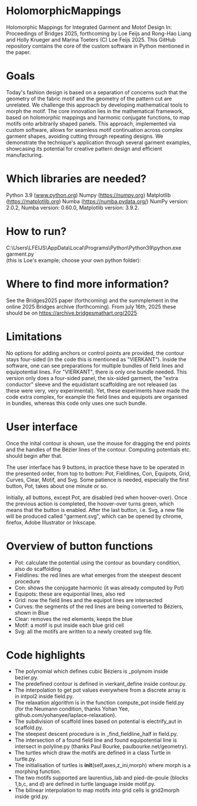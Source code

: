 # HolomorphicMappings
Holomorphic Mappings for Integrated Garment and Motof Design
In: Proceedings of Bridges 2025, forthcoming
by  Loe Feijs and Rong-Hao Liang and Holly Krueger and Marina Toeters
(C) Loe Feijs 2025.
This GitHub repository contains the core of the custom software in Python mentioned in the paper.

# Goals
Today's fashion design is based on a separation of concerns such that the geometry of the fabric motif and the geometry of the pattern cut are unrelated. We challenge this approach by developing mathematical tools to morph the motif. The core innovation lies in the mathematical framework, based on holomorphic mappings and harmonic conjugate functions, to map motifs onto arbitrarily shaped panels. This approach, implemented via custom software, allows for seamless motif continuation across complex garment shapes, avoiding cutting through repeating designs. We demonstrate the technique's application through several garment examples, showcasing its potential for creative pattern design and efficient manufacturing. 

# Which libraries are needed?
Python 3.9 (www.python.org) 
Numpy (https://numpy.org) 
Matplotlib (https://matplotlib.org) 
Numba (https://numba.pydata.org/)
NumPy version: 2.0.2,
Numba version: 0.60.0,
Matplotlib version: 3.9.2.

# How to run? 
C:\Users\LFEIJS\AppData\Local\Programs\Python\Python39\python.exe garment.py\
(this is Loe's example; choose your own python folder):

# Where to find more information?
See the Bridges2025 paper (forthcoming)
and the summplement in the online 2025  Bridges archive (forthcoming).
From july 16th, 2025 these should be on https://archive.bridgesmathart.org/2025

# Limitations
No options for adding anchors or control points are provided, the contour stays four-sided (in the code this is mentioned as "VIERKANT").
Inside the software, one can see preparations for multiple bundles of field lines and equipotential lines.
For "VIERKANT", there is only one bundle needed.
This version only does a four-sided panel,
the six-sided garment, the "extra conductor" sleeve and the equidistant scaffolding are not released (as these were very, very experimental).
Yet, these experiments have made the code extra complex, for example the field lines and equipots are organised in bundles, whereas this code only uses one such bundle.

# User interface
Once the inital contour is shown, use the mouse for dragging the
end points and the handles of the Bézier lines of the contour.
Computing potentials etc. should begin after that.

The user interface has 9 buttons, in practice these have
to be operated in the presented order, from top to bottom:
Pot, Fieldlines, Con, Equipots, Grid, Curves, Clear, Motif, and Svg.
Some patience is needed, especially the first button, Pot, takes about one minute or so.

Initially, all buttons, except Pot, are disabled (red when hoover-over).
Once the previous action is completed, the hoover-over turns green,
which means that the button is enabled. After the last button, i.e. Svg, a new file will be produced called "garment.svg", which can be opened by chrome, firefox, Adobe Illustrator or Inkscape.

# Overview of button functions
* Pot: calculate the potential using the contour as boundary condition, also do scaffolding
* Fieldlines: the red lines are what emerges from the steepest descent procedure
* Con: shows the conjugate harmonic (it was already computed  by Pot)
* Equipots: these are equipontial lines, also red
* Grid: now the field lines and the equipot lines are intersected
* Curves: the segments of the red lines are being converted to Béziers, shown in Blue
* Clear: removes the red elements, keeps the blue
* Motif: a motif is put inside each blue grid cell
* Svg: all the motifs are written to a newly created svg file.

# Code highlights

* The polynomial which defines cubic Béziers is _polynom inside bezier.py.
* The predefined contour is defined in vierkant_define inside contour.py.
* The interpolation to get pot values everywhere from a discrete array is in intpol2 inside field.py.
* The relaxation algorithm is in the function compute_pot inside field.py (for the Neumann condition, thanks Yohan Yee, github.com/yohanyee/laplace-relaxation).
* The subdivision of scaffold lines based on potential is electrify_aut in scaffold.py.
* The steepest descent procedure is in _find_fieldline_half in field.py.
* The intersection of a found field line and found equipotential line is intersect in polyline.py (thanks Paul Bourke, paulbourke.net/geometry).
* The turtles which draw the motifs are defined in a class Turtle in turtle.py. 
* The initialisation of turtles is __init__(self,axes,z_ini,morph) where morph is a morphing function.
* The two motifs supported are laurentius_lab and pied-de-poule (blocks 1,b,c, and d) are defined in turtle language inside motif.py.
* The bilinear interpolation to map motifs into grid cells is grid2morph inside grid.py.

